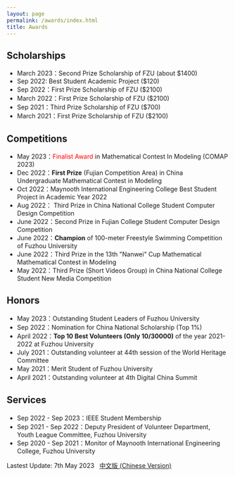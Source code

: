 ```yaml
---
layout: page
permalink: /awards/index.html
title: Awards
---
```


## Scholarships

- March 2023：Second Prize Scholarship of FZU (about $1400)
- Sep 2022: Best Student Academic Project ($120)
- Sep 2022：First Prize Scholarship of FZU ($2100)
- March 2022：First Prize Scholarship of FZU ($2100)
- Sep 2021：Third Prize Scholarship of FZU ($700)
- March 2021：First Prize Scholarship of FZU ($2100)

## Competitions

- May 2023：<font color='red'>Finalist Award</font> in Mathematical Contest In Modeling (COMAP 2023)
- Dec 2022：**First Prize** (Fujian Competition Area) in China Undergraduate Mathematical Contest in Modeling
- Oct 2022：Maynooth International Engineering College Best Student Project in Academic Year 2022
- Aug 2022： Third Prize in China National College Student Computer Design Competition
- June 2022：Second Prize in Fujian College Student Computer Design Competition
- June 2022：**Champion** of 100-meter Freestyle Swimming Competition of Fuzhou University
- June 2022：Third Prize in the 13th "Nanwei" Cup Mathematical Mathematical Contest in Modeling
- May 2022：Third Prize (Short Videos Group) in China National College Student New Media Competition

## Honors

- May 2023：Outstanding Student Leaders of Fuzhou University
- Sep 2022：Nomination for China National Scholarship (Top 1%)
- April 2022：**Top 10 Best Volunteers (Only 10/30000)** of the year 2021-2022 at Fuzhou University
- July 2021：Outstanding volunteer at 44th session of the World Heritage Committee
- May 2021：Merit Student of Fuzhou University
- April 2021：Outstanding volunteer at 4th Digital China Summit

## Services

- Sep 2022 - Sep 2023：IEEE Student Membership
- Sep 2021 - Sep 2022：Deputy President of Volunteer Department, Youth League Committee, Fuzhou University
- Sep 2020 - Sep 2021：Monitor of Maynooth International Engineering College, Fuzhou University

Lastest Update: 7th May 2023 &nbsp; [中文版 (Chinese Version)](https://caihanlin.com/awards-zh/)
